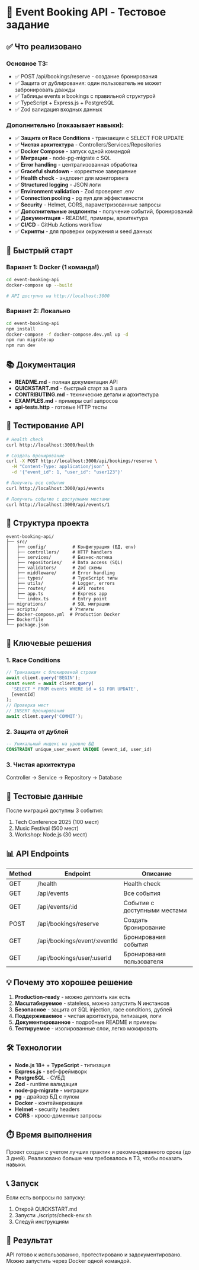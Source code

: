 # 🎫 Event Booking API - Тестовое задание

## ✅ Что реализовано

### Основное ТЗ:
- ✅ POST /api/bookings/reserve - создание бронирования
- ✅ Защита от дублирования: один пользователь не может забронировать дважды
- ✅ Таблицы events и bookings с правильной структурой
- ✅ TypeScript + Express.js + PostgreSQL
- ✅ Zod валидация входных данных

### Дополнительно (показывает навыки):
- ✅ **Защита от Race Conditions** - транзакции с SELECT FOR UPDATE
- ✅ **Чистая архитектура** - Controllers/Services/Repositories
- ✅ **Docker Compose** - запуск одной командой
- ✅ **Миграции** - node-pg-migrate с SQL
- ✅ **Error handling** - централизованная обработка
- ✅ **Graceful shutdown** - корректное завершение
- ✅ **Health check** - эндпоинт для мониторинга
- ✅ **Structured logging** - JSON логи
- ✅ **Environment validation** - Zod проверяет .env
- ✅ **Connection pooling** - pg пул для эффективности
- ✅ **Security** - Helmet, CORS, параметризованные запросы
- ✅ **Дополнительные эндпоинты** - получение событий, бронирований
- ✅ **Документация** - README, примеры, архитектура
- ✅ **CI/CD** - GitHub Actions workflow
- ✅ **Скрипты** - для проверки окружения и seed данных

## 🚀 Быстрый старт

### Вариант 1: Docker (1 команда!)

```bash
cd event-booking-api
docker-compose up --build

# API доступно на http://localhost:3000
```

### Вариант 2: Локально

```bash
cd event-booking-api
npm install
docker-compose -f docker-compose.dev.yml up -d
npm run migrate:up
npm run dev
```

## 📚 Документация

- **README.md** - полная документация API
- **QUICKSTART.md** - быстрый старт за 3 шага
- **CONTRIBUTING.md** - технические детали и архитектура
- **EXAMPLES.md** - примеры curl запросов
- **api-tests.http** - готовые HTTP тесты

## 🧪 Тестирование API

```bash
# Health check
curl http://localhost:3000/health

# Создать бронирование
curl -X POST http://localhost:3000/api/bookings/reserve \
  -H "Content-Type: application/json" \
  -d '{"event_id": 1, "user_id": "user123"}'

# Получить все события
curl http://localhost:3000/api/events

# Получить событие с доступными местами
curl http://localhost:3000/api/events/1
```

## 📂 Структура проекта

```
event-booking-api/
├── src/
│   ├── config/          # Конфигурация (БД, env)
│   ├── controllers/     # HTTP handlers
│   ├── services/        # Бизнес-логика
│   ├── repositories/    # Data access (SQL)
│   ├── validators/      # Zod схемы
│   ├── middleware/      # Error handling
│   ├── types/           # TypeScript типы
│   ├── utils/           # Logger, errors
│   ├── routes/          # API routes
│   ├── app.ts           # Express app
│   └── index.ts         # Entry point
├── migrations/          # SQL миграции
├── scripts/            # Утилиты
├── docker-compose.yml  # Production Docker
├── Dockerfile
└── package.json
```

## 🔑 Ключевые решения

### 1. Race Conditions
```typescript
// Транзакция с блокировкой строки
await client.query('BEGIN');
const event = await client.query(
  'SELECT * FROM events WHERE id = $1 FOR UPDATE',
  [eventId]
);
// Проверка мест
// INSERT бронирования
await client.query('COMMIT');
```

### 2. Защита от дублей
```sql
-- Уникальный индекс на уровне БД
CONSTRAINT unique_user_event UNIQUE (event_id, user_id)
```

### 3. Чистая архитектура
Controller → Service → Repository → Database

## 🎯 Тестовые данные

После миграций доступны 3 события:
1. Tech Conference 2025 (100 мест)
2. Music Festival (500 мест)
3. Workshop: Node.js (30 мест)

## 📊 API Endpoints

| Method | Endpoint | Описание |
|--------|----------|----------|
| GET | /health | Health check |
| GET | /api/events | Все события |
| GET | /api/events/:id | Событие с доступными местами |
| POST | /api/bookings/reserve | Создать бронирование |
| GET | /api/bookings/event/:eventId | Бронирования события |
| GET | /api/bookings/user/:userId | Бронирования пользователя |

## 💡 Почему это хорошее решение

1. **Production-ready** - можно деплоить как есть
2. **Масштабируемое** - stateless, можно запустить N инстансов
3. **Безопасное** - защита от SQL injection, race conditions, дублей
4. **Поддерживаемое** - чистая архитектура, типизация, логи
5. **Документированное** - подробные README и примеры
6. **Тестируемое** - изолированные слои, легко мокировать

## 🛠️ Технологии

- **Node.js 18+** + **TypeScript** - типизация
- **Express.js** - веб-фреймворк
- **PostgreSQL** - СУБД
- **Zod** - runtime валидация
- **node-pg-migrate** - миграции
- **pg** - драйвер БД с пулом
- **Docker** - контейнеризация
- **Helmet** - security headers
- **CORS** - кросс-доменные запросы

## ⏱️ Время выполнения

Проект создан с учетом лучших практик и рекомендованного срока (до 3 дней).
Реализовано больше чем требовалось в ТЗ, чтобы показать навыки.

## 📞 Запуск

Если есть вопросы по запуску:
1. Открой QUICKSTART.md
2. Запусти ./scripts/check-env.sh
3. Следуй инструкциям

## 🎉 Результат

API готово к использованию, протестировано и задокументировано.
Можно запустить через Docker одной командой.
